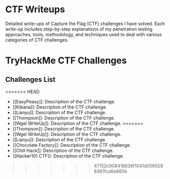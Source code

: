 # CTF Writeups
Detailed write-ups of Capture the Flag (CTF) challenges I have solved. Each write-up includes step-by-step explanations of my penetration testing approaches, tools, methodology, and techniques used to deal with various categories of CTF challenges.

# TryHackMe CTF Challenges

## Challenges List
<<<<<<< HEAD
- [[EasyPeasy]]: Description of the CTF challenge.
- [[Kibana]]: Description of the CTF challenge.
- [[Lianyu]]: Description of the CTF challenge.
- [[Thompson]]: Description of the CTF challenge.
- [[Wgel WriteUp]]: Description of the CTF challenge.
=======
- [[Thompson]]: Description of the CTF challenge.
- [[Wgel WriteUp]]: Description of the CTF challenge.
- [[Lianyu]]: Description of the CTF challenge.
- [[Chocolate Factory]]: Description of the CTF challenge.
- [[Chill Hack]]: Description of the CTF challenge.
- [[Hacker101 CTF]]: Description of the CTF challenge.
>>>>>>> 47152c908418836f1041d0569288461fca6a860b
